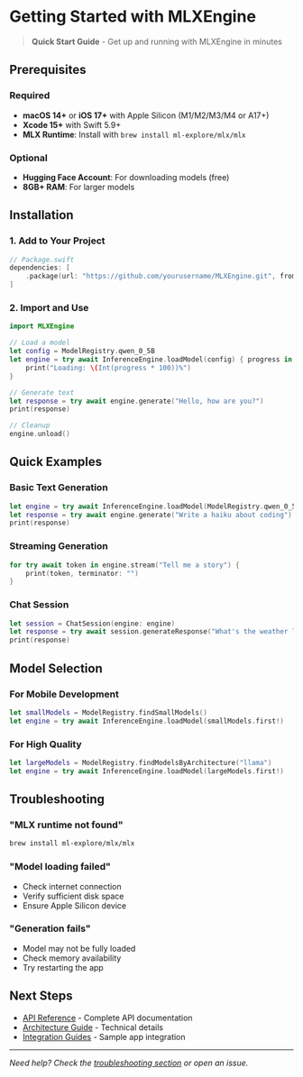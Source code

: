 # Getting Started with MLXEngine

> **Quick Start Guide** - Get up and running with MLXEngine in minutes

## Prerequisites

### Required
- **macOS 14+** or **iOS 17+** with Apple Silicon (M1/M2/M3/M4 or A17+)
- **Xcode 15+** with Swift 5.9+
- **MLX Runtime**: Install with `brew install ml-explore/mlx/mlx`

### Optional
- **Hugging Face Account**: For downloading models (free)
- **8GB+ RAM**: For larger models

## Installation

### 1. Add to Your Project

```swift
// Package.swift
dependencies: [
    .package(url: "https://github.com/yourusername/MLXEngine.git", from: "1.0.0")
]
```

### 2. Import and Use

```swift
import MLXEngine

// Load a model
let config = ModelRegistry.qwen_0_5B
let engine = try await InferenceEngine.loadModel(config) { progress in
    print("Loading: \(Int(progress * 100))%")
}

// Generate text
let response = try await engine.generate("Hello, how are you?")
print(response)

// Cleanup
engine.unload()
```

## Quick Examples

### Basic Text Generation
```swift
let engine = try await InferenceEngine.loadModel(ModelRegistry.qwen_0_5B)
let response = try await engine.generate("Write a haiku about coding")
print(response)
```

### Streaming Generation
```swift
for try await token in engine.stream("Tell me a story") {
    print(token, terminator: "")
}
```

### Chat Session
```swift
let session = ChatSession(engine: engine)
let response = try await session.generateResponse("What's the weather like?")
print(response)
```

## Model Selection

### For Mobile Development
```swift
let smallModels = ModelRegistry.findSmallModels()
let engine = try await InferenceEngine.loadModel(smallModels.first!)
```

### For High Quality
```swift
let largeModels = ModelRegistry.findModelsByArchitecture("llama")
let engine = try await InferenceEngine.loadModel(largeModels.first!)
```

## Troubleshooting

### "MLX runtime not found"
```bash
brew install ml-explore/mlx/mlx
```

### "Model loading failed"
- Check internet connection
- Verify sufficient disk space
- Ensure Apple Silicon device

### "Generation fails"
- Model may not be fully loaded
- Check memory availability
- Try restarting the app

## Next Steps

- [API Reference](_docs/api_reference.md) - Complete API documentation
- [Architecture Guide](_docs/architecture.md) - Technical details
- [Integration Guides](_docs/integration_guides/) - Sample app integration

---

*Need help? Check the [troubleshooting section](README.md#troubleshooting) or open an issue.* 